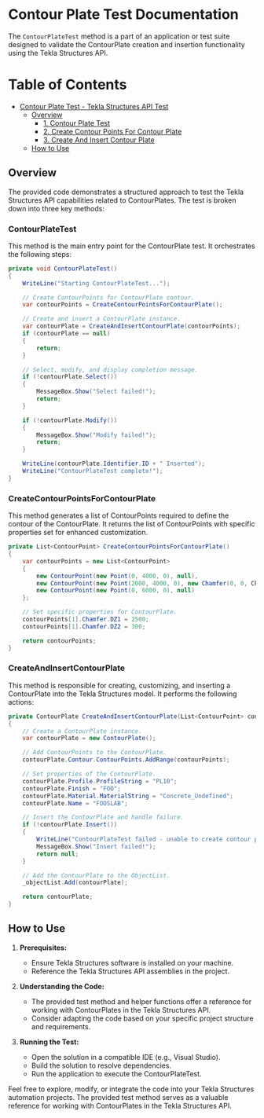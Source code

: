 
# Contour Plate Test Documentation

The `ContourPlateTest` method is a part of an application or test suite designed to validate the ContourPlate creation and insertion functionality using the Tekla Structures API.

# Table of Contents

- [Contour Plate Test - Tekla Structures API Test](#contourplatetest---tekla-structures-api-test)
  - [Overview](#overview)
    - [1. Contour Plate Test](#contourplatetest)
    - [2. Create Contour Points For Contour Plate](#createcontourpointsforcontourplate)
    - [3. Create And Insert Contour Plate](#createandinsertcontourplate)
  - [How to Use](#how-to-use)

## Overview

The provided code demonstrates a structured approach to test the Tekla Structures API capabilities related to ContourPlates. The test is broken down into three key methods:

### ContourPlateTest

This method is the main entry point for the ContourPlate test. It orchestrates the following steps:

```csharp
private void ContourPlateTest()
{
    WriteLine("Starting ContourPlateTest...");

    // Create ContourPoints for ContourPlate contour.
    var contourPoints = CreateContourPointsForContourPlate();

    // Create and insert a ContourPlate instance.
    var contourPlate = CreateAndInsertContourPlate(contourPoints);
    if (contourPlate == null)
    {
        return;
    }

    // Select, modify, and display completion message.
    if (!contourPlate.Select())
    {
        MessageBox.Show("Select failed!");
        return;
    }

    if (!contourPlate.Modify())
    {
        MessageBox.Show("Modify failed!");
        return;
    }

    WriteLine(contourPlate.Identifier.ID + " Inserted");
    WriteLine("ContourPlateTest complete!");
}
```

### CreateContourPointsForContourPlate

This method generates a list of ContourPoints required to define the contour of the ContourPlate. It returns the list of ContourPoints with specific properties set for enhanced customization.

```csharp
private List<ContourPoint> CreateContourPointsForContourPlate()
{
    var contourPoints = new List<ContourPoint>
    {
        new ContourPoint(new Point(0, 4000, 0), null),
        new ContourPoint(new Point(2000, 4000, 0), new Chamfer(0, 0, Chamfer.ChamferTypeEnum.CHAMFER_ARC_POINT)),
        new ContourPoint(new Point(0, 6000, 0), null)
    };

    // Set specific properties for ContourPlate.
    contourPoints[1].Chamfer.DZ1 = 2500;
    contourPoints[1].Chamfer.DZ2 = 300;

    return contourPoints;
}
```

### CreateAndInsertContourPlate

This method is responsible for creating, customizing, and inserting a ContourPlate into the Tekla Structures model. It performs the following actions:

```csharp
private ContourPlate CreateAndInsertContourPlate(List<ContourPoint> contourPoints)
{
    // Create a ContourPlate instance.
    var contourPlate = new ContourPlate();

    // Add ContourPoints to the ContourPlate.
    contourPlate.Contour.ContourPoints.AddRange(contourPoints);

    // Set properties of the ContourPlate.
    contourPlate.Profile.ProfileString = "PL10";
    contourPlate.Finish = "FOO";
    contourPlate.Material.MaterialString = "Concrete_Undefined";
    contourPlate.Name = "FOOSLAB";

    // Insert the ContourPlate and handle failure.
    if (!contourPlate.Insert())
    {
        WriteLine("ContourPlateTest failed - unable to create contour plate");
        MessageBox.Show("Insert failed!");
        return null;
    }

    // Add the ContourPlate to the ObjectList.
    _objectList.Add(contourPlate);

    return contourPlate;
}
```

## How to Use

1. **Prerequisites:**
   - Ensure Tekla Structures software is installed on your machine.
   - Reference the Tekla Structures API assemblies in the project.

2. **Understanding the Code:**
   - The provided test method and helper functions offer a reference for working with ContourPlates in the Tekla Structures API.
   - Consider adapting the code based on your specific project structure and requirements.

3. **Running the Test:**
   - Open the solution in a compatible IDE (e.g., Visual Studio).
   - Build the solution to resolve dependencies.
   - Run the application to execute the ContourPlateTest.

Feel free to explore, modify, or integrate the code into your Tekla Structures automation projects. The provided test method serves as a valuable reference for working with ContourPlates in the Tekla Structures API.
